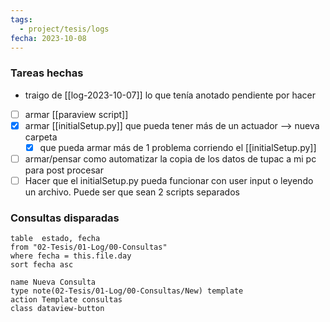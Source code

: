 ```yaml
---
tags:
  - project/tesis/logs
fecha: 2023-10-08
---
```



### Tareas hechas
- traigo de [[log-2023-10-07]] lo que tenía anotado pendiente por hacer
- [ ] armar [[paraview script]]
- [x] armar [[initialSetup.py]] que pueda tener más de un actuador --> nueva carpeta
	- [x] que pueda armar más de 1 problema corriendo el [[initialSetup.py]]
- [ ] armar/pensar como automatizar la copia de los datos de tupac a mi pc para post procesar
- [ ] Hacer que el initialSetup.py pueda funcionar con user input o leyendo un archivo. Puede ser que sean 2 scripts separados

### Consultas disparadas
 ```dataview
table  estado, fecha
from "02-Tesis/01-Log/00-Consultas"
where fecha = this.file.day
sort fecha asc
```
```button
name Nueva Consulta
type note(02-Tesis/01-Log/00-Consultas/New) template
action Template consultas
class dataview-button
```
